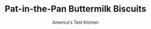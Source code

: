 ---
layout: ../../layouts/MarkdownPostLayout.astro
title: Pat-in-the-Pan Buttermilk Biscuits
author: America's Test Kitchen
pubDate: 2023-03-15
description: "Biscuits belong at every meal. So they need to be easy."
image_url: https://res.cloudinary.com/hksqkdlah/image/upload/ar_1:1,c_fill,dpr_2.0,f_auto,fl_lossy.progressive.strip_profile,g_faces:auto,q_auto:low,w_344/44383-sfs-pat-in-the-pan-buttermilk-biscuits-69
tags: ["Side Dishes","Breads","Thanksgiving"]
calories: 3064
protein: 6
carbohydrates: 42
fats: 
fiber: 
ingredients: ["12 tablespoons, unsalted butter, divided","4 cups (16 ounces), cake flour, plus extra for sprinkling","2 teaspoons, baking powder","1/2 teaspoon, baking soda","2 teaspoons, table salt","2 cups, buttermilk, chilled"]
serves: 9
time: "1½ hours"
instructions: ["Adjust oven rack to middle position and heat oven to 450 degrees. Grease 8-inch square baking pan with 1 tablespoon butter. Cut 10 tablespoons butter into ½-inch pieces and freeze until chilled, about 15 minutes. Let remaining 1 tablespoon butter sit at room temperature to soften.","Whisk flour, baking powder, baking soda, and salt together in bowl. Add chilled butter to flour mixture and smash butter between your fingertips into pea-size pieces. Gently stir in buttermilk until no dry pockets of flour remain. Using rubber spatula, transfer dough to prepared pan.","Lightly sprinkle extra flour evenly over dough to prevent sticking. Using your floured hands, pat dough into even layer and into corners of pan. Using bench scraper sprayed with vegetable oil spray, cut dough into 9 equal squares (2 cuts by 2 cuts), but do not separate. Bake until golden brown on top, about 30 minutes.","Let biscuits cool in pan for 5 minutes. Using thin metal spatula, slide biscuits onto wire rack. Brush tops with softened butter. Let cool for 10 minutes. Pull biscuits apart at cuts and serve warm."]
nutrition: ["139 mg Potassium","197 mg Phosphorus","150 mg Calcium","3 mg Iron","14 mg Magnesium","290 mg Sodium","16 g Fat","3 mg Niacin (B3)","4 g Monounsaturated","42 mg Cholesterol","10 g Saturated","69 µg Folic acid","26 µg Folate (food)","2 g Sugars","1 µg Vitamin K","58 g Water","42 g Carbs","145 µg Folate equivalent (total)","6 g Protein","137 µg Vitamin A","340 kcal Energy","3064 calories"]
notes: "If you have leftover buttermilk, it can be frozen in ice cube trays, transferred to zipper-lock freezer bags, and frozen for up to a month. Upon thawing, the whey and the milk solids will separate; simply whisk the buttermilk back together before using it. We developed this recipe using Softasilk cake flour. This recipe can easily be doubled to yield 15 biscuits: Use a 13 by 9-inch baking pan and extend the baking time by about 15 minutes. We developed this recipe using a metal baking pan."
---